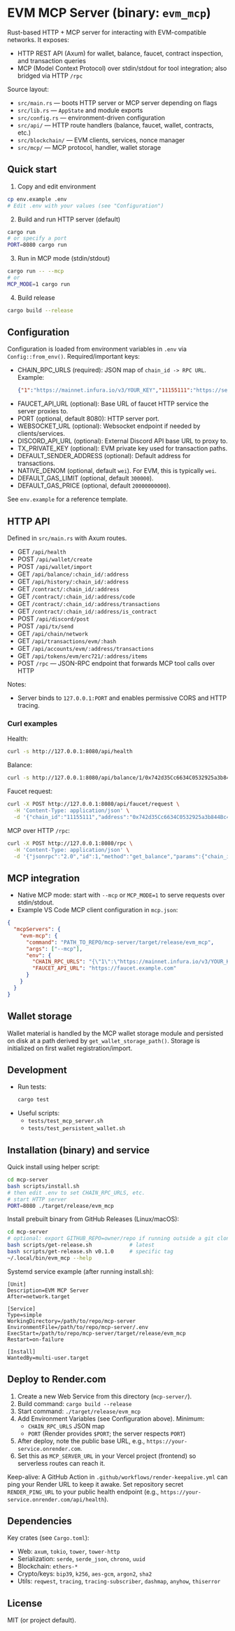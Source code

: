 # EVM MCP Server (binary: `evm_mcp`)

Rust-based HTTP + MCP server for interacting with EVM-compatible networks. It exposes:

- HTTP REST API (Axum) for wallet, balance, faucet, contract inspection, and transaction queries
- MCP (Model Context Protocol) over stdin/stdout for tool integration; also bridged via HTTP `/rpc`

Source layout:
- `src/main.rs` — boots HTTP server or MCP server depending on flags
- `src/lib.rs` — `AppState` and module exports
- `src/config.rs` — environment-driven configuration
- `src/api/` — HTTP route handlers (balance, faucet, wallet, contracts, etc.)
- `src/blockchain/` — EVM clients, services, nonce manager
- `src/mcp/` — MCP protocol, handler, wallet storage

## Quick start

1) Copy and edit environment

```bash
cp env.example .env
# Edit .env with your values (see "Configuration")
```

2) Build and run HTTP server (default)

```bash
cargo run
# or specify a port
PORT=8080 cargo run
```

3) Run in MCP mode (stdin/stdout)

```bash
cargo run -- --mcp
# or
MCP_MODE=1 cargo run
```

4) Build release

```bash
cargo build --release
```

## Configuration

Configuration is loaded from environment variables in `.env` via `Config::from_env()`. Required/important keys:

- CHAIN_RPC_URLS (required): JSON map of `chain_id -> RPC URL`.
  Example:
  ```json
  {"1":"https://mainnet.infura.io/v3/YOUR_KEY","11155111":"https://sepolia.infura.io/v3/YOUR_KEY"}
  ```
- FAUCET_API_URL (optional): Base URL of faucet HTTP service the server proxies to.
- PORT (optional, default 8080): HTTP server port.
- WEBSOCKET_URL (optional): Websocket endpoint if needed by clients/services.
- DISCORD_API_URL (optional): External Discord API base URL to proxy to.
- TX_PRIVATE_KEY (optional): EVM private key used for transaction paths.
- DEFAULT_SENDER_ADDRESS (optional): Default address for transactions.
- NATIVE_DENOM (optional, default `wei`). For EVM, this is typically `wei`.
- DEFAULT_GAS_LIMIT (optional, default `300000`).
- DEFAULT_GAS_PRICE (optional, default `20000000000`).

See `env.example` for a reference template.

## HTTP API

Defined in `src/main.rs` with Axum routes.

- GET `/api/health`
- POST `/api/wallet/create`
- POST `/api/wallet/import`
- GET `/api/balance/:chain_id/:address`
- GET `/api/history/:chain_id/:address`
- GET `/contract/:chain_id/:address`
- GET `/contract/:chain_id/:address/code`
- GET `/contract/:chain_id/:address/transactions`
- GET `/contract/:chain_id/:address/is_contract`
- POST `/api/discord/post`
- POST `/api/tx/send`
- GET `/api/chain/network`
- GET `/api/transactions/evm/:hash`
- GET `/api/accounts/evm/:address/transactions`
- GET `/api/tokens/evm/erc721/:address/items`
- POST `/rpc` — JSON-RPC endpoint that forwards MCP tool calls over HTTP

Notes:
- Server binds to `127.0.0.1:PORT` and enables permissive CORS and HTTP tracing.

### Curl examples

Health:
```bash
curl -s http://127.0.0.1:8080/api/health
```

Balance:
```bash
curl -s http://127.0.0.1:8080/api/balance/1/0x742d35Cc6634C0532925a3b844Bc454e4438f44e
```

Faucet request:
```bash
curl -X POST http://127.0.0.1:8080/api/faucet/request \
  -H 'Content-Type: application/json' \
  -d '{"chain_id":"11155111","address":"0x742d35Cc6634C0532925a3b844Bc454e4438f44e","amount": "1000000000000000000"}'
```

MCP over HTTP `/rpc`:
```bash
curl -X POST http://127.0.0.1:8080/rpc \
  -H 'Content-Type: application/json' \
  -d '{"jsonrpc":"2.0","id":1,"method":"get_balance","params":{"chain_id":"1","address":"0x742d35Cc6634C0532925a3b844Bc454e4438f44e"}}'
```

## MCP integration

- Native MCP mode: start with `--mcp` or `MCP_MODE=1` to serve requests over stdin/stdout.
- Example VS Code MCP client configuration in `mcp.json`:

```json
{
  "mcpServers": {
    "evm-mcp": {
      "command": "PATH_TO_REPO/mcp-server/target/release/evm_mcp",
      "args": ["--mcp"],
      "env": {
        "CHAIN_RPC_URLS": "{\"1\":\"https://mainnet.infura.io/v3/YOUR_KEY\"}",
        "FAUCET_API_URL": "https://faucet.example.com"
      }
    }
  }
}
```

## Wallet storage

Wallet material is handled by the MCP wallet storage module and persisted on disk at a path derived by `get_wallet_storage_path()`. Storage is initialized on first wallet registration/import.

## Development

- Run tests:
  ```bash
  cargo test
  ```
- Useful scripts:
  - `tests/test_mcp_server.sh`
  - `tests/test_persistent_wallet.sh`

## Installation (binary) and service

Quick install using helper script:

```bash
cd mcp-server
bash scripts/install.sh
# then edit .env to set CHAIN_RPC_URLS, etc.
# start HTTP server
PORT=8080 ./target/release/evm_mcp
```

Install prebuilt binary from GitHub Releases (Linux/macOS):

```bash
cd mcp-server
# optional: export GITHUB_REPO=owner/repo if running outside a git clone
bash scripts/get-release.sh            # latest
bash scripts/get-release.sh v0.1.0     # specific tag
~/.local/bin/evm_mcp --help
```

Systemd service example (after running install.sh):

```
[Unit]
Description=EVM MCP Server
After=network.target

[Service]
Type=simple
WorkingDirectory=/path/to/repo/mcp-server
EnvironmentFile=/path/to/repo/mcp-server/.env
ExecStart=/path/to/repo/mcp-server/target/release/evm_mcp
Restart=on-failure

[Install]
WantedBy=multi-user.target
```

## Deploy to Render.com

1. Create a new Web Service from this directory (`mcp-server/`).
2. Build command: `cargo build --release`
3. Start command: `./target/release/evm_mcp`
4. Add Environment Variables (see Configuration above). Minimum:
   - `CHAIN_RPC_URLS` JSON map
   - `PORT` (Render provides `$PORT`; the server respects `PORT`)
5. After deploy, note the public base URL, e.g., `https://your-service.onrender.com`.
6. Set this as `MCP_SERVER_URL` in your Vercel project (frontend) so serverless routes can reach it.

Keep-alive: A GitHub Action in `.github/workflows/render-keepalive.yml` can ping your Render URL to keep it awake. Set repository secret `RENDER_PING_URL` to your public health endpoint (e.g., `https://your-service.onrender.com/api/health`).

## Dependencies

Key crates (see `Cargo.toml`):
- Web: `axum`, `tokio`, `tower`, `tower-http`
- Serialization: `serde`, `serde_json`, `chrono`, `uuid`
- Blockchain: `ethers-*`
- Crypto/keys: `bip39`, `k256`, `aes-gcm`, `argon2`, `sha2`
- Utils: `reqwest`, `tracing`, `tracing-subscriber`, `dashmap`, `anyhow`, `thiserror`

## License

MIT (or project default).